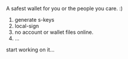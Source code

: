 A safest wallet for you or the people you care. :)

1. generate s-keys 
2. local-sign
3. no account or wallet files online.
4. ...

start working on it...
